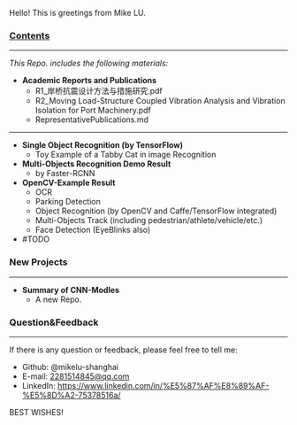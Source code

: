 Hello! This is greetings from Mike LU.

### <u>Contents</u>
---
*This Repo. includes the following materials:*

- **Academic Reports and Publications**
  - R1_岸桥抗震设计方法与措施研究.pdf
  - R2_Moving Load-Structure Coupled Vibration Analysis and Vibration Isolation for Port Machinery.pdf
  - RepresentativePublications.md
---
- **Single Object Recognition (by TensorFlow)**
  - Toy Example of a Tabby Cat in image Recognition
- **Multi-Objects Recognition Demo Result**
  - by Faster-RCNN 
- **OpenCV-Example Result**
  - OCR
  - Parking Detection
  - Object Recognition (by OpenCV and Caffe/TensorFlow integrated)
  - Multi-Objects Track (including pedestrian/athlete/vehicle/etc.)
  - Face Detection (EyeBlinks also)
- #TODO  


### New Projects
---
- **Summary of CNN-Modles**
  - A new Repo.


### Question&Feedback
---
If there is any question or feedback, please feel free to tell me:
- Github: @mikelu-shanghai
- E-mail: 2281514845@qq.com
- LinkedIn: https://www.linkedin.com/in/%E5%87%AF%E8%89%AF-%E5%8D%A2-75378516a/

BEST WISHES!
